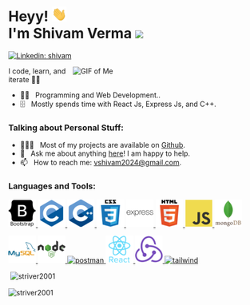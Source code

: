 <!-- Heyy 👋 fellow Copy-Paster! The Star 🌟 button is right there in the top right ↗️. Thanks!!! -->

<h1>
    Heyy!
    <img src="https://raw.githubusercontent.com/ABSphreak/ABSphreak/master/gifs/Hi.gif" width="30px"> <br>
    I'm Shivam Verma
    <img src="https://media4.giphy.com/media/kXpTfjNmye6Ua9A5wc/source.gif" width="35">
</h2>


[![Linkedin: shivam](https://img.shields.io/badge/shivam032-LinkedIn-blue?style=flat-square&logo=linkedin)](https://www.linkedin.com/in/shivam032/)

<img align="right" alt="GIF of Me" width="375" src="https://media.giphy.com/media/xUA7bdpLxQhsSQdyog/giphy.gif" />

I code, learn, and iterate 👨‍💻
- 👨‍💻 &nbsp; Programming and Web Development..
- 🗄️ &nbsp; Mostly spends time with React Js, Express Js, and C++.

### Talking about Personal Stuff:

- 👨🏻‍💻 &nbsp; Most of my projects are available on [Github](https://github.com/striver2001).
- 💬 &nbsp; Ask me about anything [here](https://www.linkedin.com/in/shivam032/)! I am happy to help.
- 📫 &nbsp; How to reach me: vshivam2024@gmail.com.

### Languages and Tools:


<p align="left">
    <a href="https://getbootstrap.com" target="_blank" rel="noreferrer">
        <img src="https://raw.githubusercontent.com/devicons/devicon/master/icons/bootstrap/bootstrap-plain-wordmark.svg" alt="bootstrap" width="55" height="55"/>
    </a>
    <a href="https://www.cprogramming.com/" target="_blank" rel="noreferrer">
        <img src="https://raw.githubusercontent.com/devicons/devicon/master/icons/c/c-original.svg" alt="c" width="55" height="55"/>
    </a>
    <a href="https://www.w3schools.com/cpp/" target="_blank" rel="noreferrer">
        <img src="https://raw.githubusercontent.com/devicons/devicon/master/icons/cplusplus/cplusplus-original.svg" alt="cplusplus" width="55" height="55"/>
    </a>
    <a href="https://www.w3schools.com/css/" target="_blank" rel="noreferrer">
        <img src="https://raw.githubusercontent.com/devicons/devicon/master/icons/css3/css3-original-wordmark.svg" alt="css3" width="55" height="55"/>
    </a>
    <a href="https://expressjs.com" target="_blank" rel="noreferrer">
        <img src="https://raw.githubusercontent.com/devicons/devicon/master/icons/express/express-original-wordmark.svg" alt="express" width="55" height="55"/>
    </a>
    <a href="https://www.w3.org/html/" target="_blank" rel="noreferrer">
        <img src="https://raw.githubusercontent.com/devicons/devicon/master/icons/html5/html5-original-wordmark.svg" alt="html5" width="55" height="55"/>
    </a>
    <a href="https://developer.mozilla.org/en-US/docs/Web/JavaScript" target="_blank" rel="noreferrer">
        <img src="https://raw.githubusercontent.com/devicons/devicon/master/icons/javascript/javascript-original.svg" alt="javascript" width="55" height="55"/>
    </a>
    <a href="https://www.mongodb.com/" target="_blank" rel="noreferrer">
        <img src="https://raw.githubusercontent.com/devicons/devicon/master/icons/mongodb/mongodb-original-wordmark.svg" alt="mongodb" width="55" height="55"/>
    </a>
</p>
 
   <p align="left">
    <a href="https://www.mysql.com/" target="_blank" rel="noreferrer">
        <img src="https://raw.githubusercontent.com/devicons/devicon/master/icons/mysql/mysql-original-wordmark.svg" alt="mysql" height="55" width="55"/>
    </a>
    <a href="https://nodejs.org" target="_blank" rel="noreferrer">
        <img src="https://raw.githubusercontent.com/devicons/devicon/master/icons/nodejs/nodejs-original-wordmark.svg" alt="nodejs" width="55" height="55"/>
    </a>
    <a href="https://postman.com" target="_blank" rel="noreferrer">
        <img src="https://www.vectorlogo.zone/logos/getpostman/getpostman-icon.svg" alt="postman" width="55" height="55"/>
    </a>
    <a href="https://reactjs.org/" target="_blank" rel="noreferrer">
        <img src="https://raw.githubusercontent.com/devicons/devicon/master/icons/react/react-original-wordmark.svg" alt="react" width="55" height="55"/>
    </a>
    <a href="https://redux.js.org" target="_blank" rel="noreferrer">
        <img src="https://raw.githubusercontent.com/devicons/devicon/master/icons/redux/redux-original.svg" alt="redux" width="55" height="55"/>
    </a>
    <a href="https://tailwindcss.com/" target="_blank" rel="noreferrer">
        <img src="https://www.vectorlogo.zone/logos/tailwindcss/tailwindcss-icon.svg" alt="tailwind" width="55" height="55"/>
    </a>
</p>

<p>&nbsp;<img align="center" src="https://github-readme-stats.vercel.app/api?username=striver2001&show_icons=true&locale=en" alt="striver2001" /></p>

<p><img align="center" src="https://github-readme-streak-stats.herokuapp.com/?user=striver2001&" alt="striver2001" /></p>
